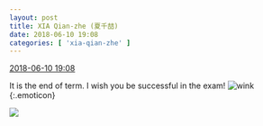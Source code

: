 ```yaml
---
layout: post
title: XIA Qian-zhe (夏千喆)
date: 2018-06-10 19:08
categories: [ 'xia-qian-zhe' ]
---
```


<div class="weibo-info">
  <a href="https://weibo.com/6505420082/GkK9VBwnV">2018-06-10 19:08</a>
</div>

It is the end of term. I wish you be successful in the exam! ![wink](https://img.t.sinajs.cn/t4/appstyle/expression/ext/normal/43/2018new_jiyan_org.png){:.emoticon}

<!-- more -->

<a href="http://wx2.sinaimg.cn/mw690/0076g4Wmgy1fs6ajjpgfmj30u01hc0wh.jpg">
  <img class="weibo-pic-preview" src="http://wx2.sinaimg.cn/orj360/0076g4Wmgy1fs6ajjpgfmj30u01hc0wh.jpg" />
</a>
